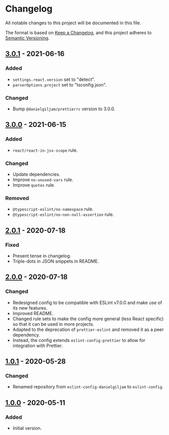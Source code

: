 # Changelog

All notable changes to this project will be documented in this file.

The format is based on [Keep a Changelog](https://keepachangelog.com/en/1.0.0/),
and this project adheres to [Semantic Versioning](https://semver.org/spec/v2.0.0.html).

## [3.0.1] - 2021-06-16

### Added

- `settings.react.version` set to "detect".
- `parserOptions.project` set to "tsconfig.json".

### Changed

- Bump `@danielgiljam/prettierrc` version to 3.0.0.

## [3.0.0] - 2021-06-15

### Added

- `react/react-in-jsx-scope` rule.

### Changed

- Update dependencies.
- Improve `no-unused-vars` rule.
- Improve `quotes` rule.

### Removed

- `@typescript-eslint/no-namespace` rule.
- `@typescript-eslint/no-non-null-assertion` rule.

## [2.0.1] - 2020-07-18

### Fixed

- Present tense in changelog.
- Triple-dots in JSON snippets in README.

## [2.0.0] - 2020-07-18

### Changed

- Redesigned config to be compatible with ESLint v7.0.0 and make use of its new features.
- Improved README.
- Changed rule sets to make the config more general (less React specific) so that it can be used in more projects.
- Adapted to the deprecation of `prettier-eslint` and removed it as a peer dependency.
- Instead, the config extends `eslint-config-prettier` to allow for integration with Prettier.

## [1.0.1] - 2020-05-28

### Changed

- Renamed repository from `eslint-config-danielgiljam` to `eslint-config`.

## [1.0.0] - 2020-05-11

### Added

- Initial version.

[1.0.0]: https://github.com/DanielGiljam/eslint-config/releases/tag/v1.0.0
[1.0.1]: https://github.com/DanielGiljam/eslint-config/releases/tag/v1.0.1
[2.0.0]: https://github.com/DanielGiljam/eslint-config/releases/tag/v2.0.0
[2.0.1]: https://github.com/DanielGiljam/eslint-config/releases/tag/v2.0.1
[3.0.0]: https://github.com/DanielGiljam/eslint-config/releases/tag/v3.0.0
[3.0.1]: https://github.com/DanielGiljam/eslint-config/releases/tag/v3.0.1
